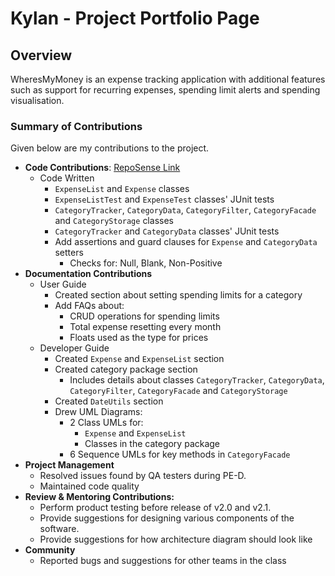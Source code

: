 # Kylan - Project Portfolio Page

## Overview

WheresMyMoney is an expense tracking application with additional features such as support for recurring expenses, spending limit alerts and spending visualisation.

### Summary of Contributions

Given below are my contributions to the project.

- **Code Contributions**: [RepoSense Link](https://nus-cs2113-ay2425s1.github.io/tp-dashboard/?search=&sort=groupTitle&sortWithin=title&timeframe=commit&mergegroup=AY2425S1-CS2113-T10-2%2Ftp%5Bmaster%5D&groupSelect=groupByRepos&breakdown=true&checkedFileTypes=docs~functional-code~test-code~other&since=2024-09-20&tabOpen=true&tabType=authorship&tabAuthor=Progresst-8&tabRepo=AY2425S1-CS2113-W12-3%2Ftp%5Bmaster%5D&authorshipIsMergeGroup=false&authorshipFileTypes=docs~functional-code~test-code&authorshipIsBinaryFileTypeChecked=false&authorshipIsIgnoredFilesChecked=false&viewRepoTags=true)
  - Code Written
    - `ExpenseList` and `Expense` classes
    - `ExpenseListTest` and `ExpenseTest` classes' JUnit tests
    - `CategoryTracker`, `CategoryData`, `CategoryFilter`, `CategoryFacade` and `CategoryStorage` classes
    - `CategoryTracker` and `CategoryData` classes' JUnit tests
    - Add assertions and guard clauses for `Expense` and `CategoryData` setters
      - Checks for: Null, Blank, Non-Positive
- **Documentation Contributions**
  - User Guide 
    - Created section about setting spending limits for a category 
    - Add FAQs about:
      - CRUD operations for spending limits
      - Total expense resetting every month
      - Floats used as the type for prices
  - Developer Guide
    - Created `Expense` and `ExpenseList` section
    - Created category package section
      - Includes details about classes `CategoryTracker`, `CategoryData`, `CategoryFilter`, `CategoryFacade` and `CategoryStorage`
    - Created `DateUtils` section
    - Drew UML Diagrams:
      - 2 Class UMLs for:
        - `Expense` and `ExpenseList`
        - Classes in the category package
      - 6 Sequence UMLs for key methods in `CategoryFacade` 
- **Project Management**
  - Resolved issues found by QA testers during PE-D.
  - Maintained code quality
- **Review & Mentoring Contributions:** 
  - Perform product testing before release of v2.0 and v2.1.
  - Provide suggestions for designing various components of the software.
  - Provide suggestions for how architecture diagram should look like
- **Community**
  - Reported bugs and suggestions for other teams in the class
